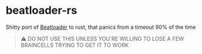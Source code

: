 # beatloader-rs

Shitty port of [Beatloader](https://github.com/Calemy/Beatloader) to rust, that panics from a timeout 90% of the time

> ⚠️ DO NOT USE THIS UNLESS YOU'RE WILLING TO LOSE A FEW BRAINCELLS TRYING TO GET IT TO WORK